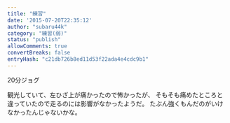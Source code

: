 ```yaml
---
title: "練習"
date: '2015-07-20T22:35:12'
author: "subaru44k"
category: "練習(弱)"
status: "publish"
allowComments: true
convertBreaks: false
entryHash: "c21db726b8ed11d53f22ada4e4cdc9b1"
---
```

20分ジョグ

観光していて、左ひざ上が痛かったので怖かったが、
そもそも痛めたところと違っていたので走るのには影響がなかったようだ。
たぶん強くもんだのがいけなかったんじゃないかな。

